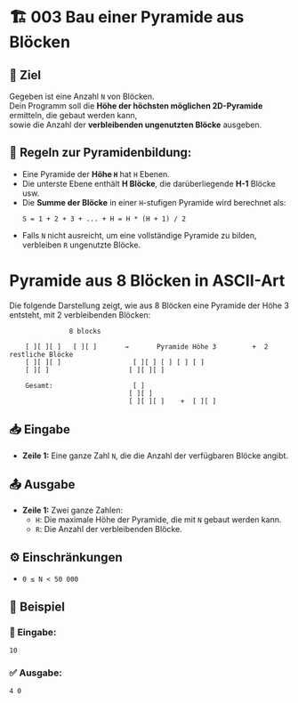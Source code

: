 # 🏗️ 003 Bau einer Pyramide aus Blöcken

## 🎯 Ziel
Gegeben ist eine Anzahl `N` von Blöcken.  
Dein Programm soll die **Höhe der höchsten möglichen 2D-Pyramide** ermitteln, die gebaut werden kann,  
sowie die Anzahl der **verbleibenden ungenutzten Blöcke** ausgeben.

## 📐 Regeln zur Pyramidenbildung:
- Eine Pyramide der **Höhe `H`** hat `H` Ebenen.
- Die unterste Ebene enthält **H Blöcke**, die darüberliegende **H-1** Blöcke usw.
- Die **Summe der Blöcke** in einer `H`-stufigen Pyramide wird berechnet als:
  ```
  S = 1 + 2 + 3 + ... + H = H * (H + 1) / 2
  ```
- Falls `N` nicht ausreicht, um eine vollständige Pyramide zu bilden,  
  verbleiben `R` ungenutzte Blöcke.

# Pyramide aus 8 Blöcken in ASCII-Art

Die folgende Darstellung zeigt, wie aus 8 Blöcken eine Pyramide der Höhe 3 entsteht, mit 2 verbleibenden Blöcken:

```plaintext
               8 blocks

    [ ][ ][ ]   [ ][ ]       →       Pyramide Höhe 3         +  2 restliche Blöcke
    [ ][ ][ ]                  [ ][ ] [ ] [ ] [ ]
    [ ][ ]                    [ ][ ][ ]

    Gesamt:                    [ ]
                              [ ][ ]
                              [ ][ ][ ]    +  [ ][ ]
```


## 📥 Eingabe
- **Zeile 1:** Eine ganze Zahl `N`, die die Anzahl der verfügbaren Blöcke angibt.

## 📤 Ausgabe
- **Zeile 1:** Zwei ganze Zahlen:
  - `H`: Die maximale Höhe der Pyramide, die mit `N` gebaut werden kann.
  - `R`: Die Anzahl der verbleibenden Blöcke.

## ⚙️ Einschränkungen
- `0 ≤ N < 50 000`

## 📌 Beispiel

### 📝 Eingabe:
```
10
```

### ✅ Ausgabe:
```
4 0
```
